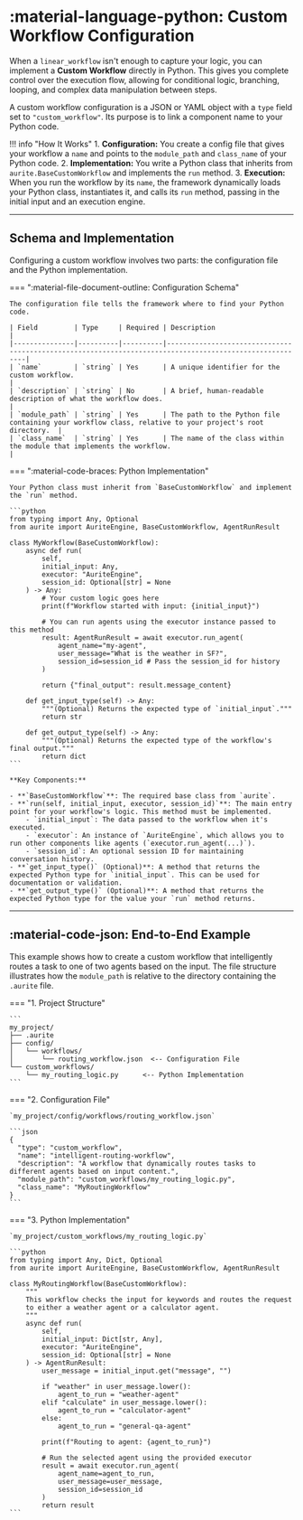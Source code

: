 # :material-language-python: Custom Workflow Configuration

When a `linear_workflow` isn't enough to capture your logic, you can implement a **Custom Workflow** directly in Python. This gives you complete control over the execution flow, allowing for conditional logic, branching, looping, and complex data manipulation between steps.

A custom workflow configuration is a JSON or YAML object with a `type` field set to `"custom_workflow"`. Its purpose is to link a component name to your Python code.

<!-- prettier-ignore -->
!!! info "How It Works"
    1. **Configuration:** You create a config file that gives your workflow a `name` and points to the `module_path` and `class_name` of your Python code.
    2. **Implementation:** You write a Python class that inherits from `aurite.BaseCustomWorkflow` and implements the `run` method.
    3. **Execution:** When you run the workflow by its `name`, the framework dynamically loads your Python class, instantiates it, and calls its `run` method, passing in the initial input and an execution engine.

---

## Schema and Implementation

Configuring a custom workflow involves two parts: the configuration file and the Python implementation.

=== ":material-file-document-outline: Configuration Schema"

    The configuration file tells the framework where to find your Python code.

    | Field         | Type     | Required | Description                                                                                             |
    |---------------|----------|----------|---------------------------------------------------------------------------------------------------------|
    | `name`        | `string` | Yes      | A unique identifier for the custom workflow.                                                            |
    | `description` | `string` | No       | A brief, human-readable description of what the workflow does.                                          |
    | `module_path` | `string` | Yes      | The path to the Python file containing your workflow class, relative to your project's root directory.  |
    | `class_name`  | `string` | Yes      | The name of the class within the module that implements the workflow.                                   |

=== ":material-code-braces: Python Implementation"

    Your Python class must inherit from `BaseCustomWorkflow` and implement the `run` method.

    ```python
    from typing import Any, Optional
    from aurite import AuriteEngine, BaseCustomWorkflow, AgentRunResult

    class MyWorkflow(BaseCustomWorkflow):
        async def run(
            self,
            initial_input: Any,
            executor: "AuriteEngine",
            session_id: Optional[str] = None
        ) -> Any:
            # Your custom logic goes here
            print(f"Workflow started with input: {initial_input}")

            # You can run agents using the executor instance passed to this method
            result: AgentRunResult = await executor.run_agent(
                agent_name="my-agent",
                user_message="What is the weather in SF?",
                session_id=session_id # Pass the session_id for history
            )

            return {"final_output": result.message_content}

        def get_input_type(self) -> Any:
            """(Optional) Returns the expected type of `initial_input`."""
            return str

        def get_output_type(self) -> Any:
            """(Optional) Returns the expected type of the workflow's final output."""
            return dict
    ```

    **Key Components:**

    - **`BaseCustomWorkflow`**: The required base class from `aurite`.
    - **`run(self, initial_input, executor, session_id)`**: The main entry point for your workflow's logic. This method must be implemented.
        - `initial_input`: The data passed to the workflow when it's executed.
        - `executor`: An instance of `AuriteEngine`, which allows you to run other components like agents (`executor.run_agent(...)`).
        - `session_id`: An optional session ID for maintaining conversation history.
    - **`get_input_type()` (Optional)**: A method that returns the expected Python type for `initial_input`. This can be used for documentation or validation.
    - **`get_output_type()` (Optional)**: A method that returns the expected Python type for the value your `run` method returns.

---

## :material-code-json: End-to-End Example

This example shows how to create a custom workflow that intelligently routes a task to one of two agents based on the input. The file structure illustrates how the `module_path` is relative to the directory containing the `.aurite` file.

=== "1. Project Structure"

    ```
    my_project/
    ├── .aurite
    ├── config/
    │   └── workflows/
    │       └── routing_workflow.json  <-- Configuration File
    └── custom_workflows/
        └── my_routing_logic.py      <-- Python Implementation
    ```

=== "2. Configuration File"

    `my_project/config/workflows/routing_workflow.json`

    ```json
    {
      "type": "custom_workflow",
      "name": "intelligent-routing-workflow",
      "description": "A workflow that dynamically routes tasks to different agents based on input content.",
      "module_path": "custom_workflows/my_routing_logic.py",
      "class_name": "MyRoutingWorkflow"
    }
    ```

=== "3. Python Implementation"

    `my_project/custom_workflows/my_routing_logic.py`

    ```python
    from typing import Any, Dict, Optional
    from aurite import AuriteEngine, BaseCustomWorkflow, AgentRunResult

    class MyRoutingWorkflow(BaseCustomWorkflow):
        """
        This workflow checks the input for keywords and routes the request
        to either a weather agent or a calculator agent.
        """
        async def run(
            self,
            initial_input: Dict[str, Any],
            executor: "AuriteEngine",
            session_id: Optional[str] = None
        ) -> AgentRunResult:
            user_message = initial_input.get("message", "")

            if "weather" in user_message.lower():
                agent_to_run = "weather-agent"
            elif "calculate" in user_message.lower():
                agent_to_run = "calculator-agent"
            else:
                agent_to_run = "general-qa-agent"

            print(f"Routing to agent: {agent_to_run}")

            # Run the selected agent using the provided executor
            result = await executor.run_agent(
                agent_name=agent_to_run,
                user_message=user_message,
                session_id=session_id
            )
            return result
    ```
